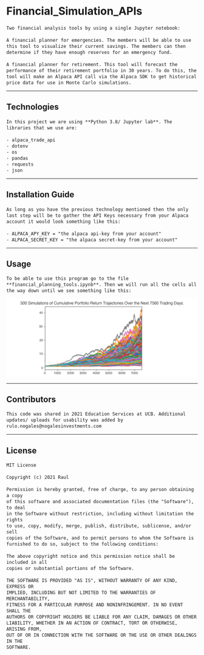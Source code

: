 # Financial_Simulation_APIs
    Two financial analysis tools by using a single Jupyter notebook:

    A financial planner for emergencies. The members will be able to use this tool to visualize their current savings. The members can then determine if they have enough reserves for an emergency fund.

    A financial planner for retirement. This tool will forecast the performance of their retirement portfolio in 30 years. To do this, the tool will make an Alpaca API call via the Alpaca SDK to get historical price data for use in Monte Carlo simulations.

---

## Technologies
    In this project we are using **Python 3.8/ Jupyter lab**. The libraries that we use are:

    - alpaca_trade_api
    - dotenv
    - os
    - pandas 
    - requests 
    - json

---

## Installation Guide
    As long as you have the previous technology mentioned then the only last step will be to gather the API Keys necessary from your Alpaca account it would look something like this:

    - ALPACA_APY_KEY = "the alpaca api-key from your account"
    - ALPACA_SECRET_KEY = "the alpaca secret-key from your account"
---

## Usage
    To be able to use this program go to the file **financial_planning_tools.ipynb**. Then we will run all the cells all the way down until we see something like this:  

![](https://github.com/rulo96z/Financial_Simulation_APIs/blob/master/Images/5-4-monte-carlo-line-plot.png?raw=true)

---

## Contributors
    This code was shared in 2021 Education Services at UCB. Additional updates/ uploads for usability was added by rulo.nogales@nogalesinvestments.com

---

## License
    MIT License

    Copyright (c) 2021 Raul 

    Permission is hereby granted, free of charge, to any person obtaining a copy
    of this software and associated documentation files (the "Software"), to deal
    in the Software without restriction, including without limitation the rights
    to use, copy, modify, merge, publish, distribute, sublicense, and/or sell
    copies of the Software, and to permit persons to whom the Software is
    furnished to do so, subject to the following conditions:

    The above copyright notice and this permission notice shall be included in all
    copies or substantial portions of the Software.

    THE SOFTWARE IS PROVIDED "AS IS", WITHOUT WARRANTY OF ANY KIND, EXPRESS OR
    IMPLIED, INCLUDING BUT NOT LIMITED TO THE WARRANTIES OF MERCHANTABILITY,
    FITNESS FOR A PARTICULAR PURPOSE AND NONINFRINGEMENT. IN NO EVENT SHALL THE
    AUTHORS OR COPYRIGHT HOLDERS BE LIABLE FOR ANY CLAIM, DAMAGES OR OTHER
    LIABILITY, WHETHER IN AN ACTION OF CONTRACT, TORT OR OTHERWISE, ARISING FROM,
    OUT OF OR IN CONNECTION WITH THE SOFTWARE OR THE USE OR OTHER DEALINGS IN THE
    SOFTWARE.
